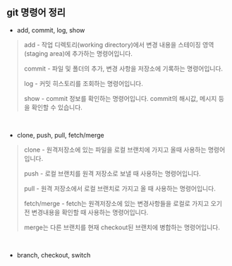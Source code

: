 git 명령어 정리
--------------

* add, commit, log, show

> add - 작업 디렉토리(working directory)에서 변경 내용을 스테이징 영역(staging area)에 추가하는 명령어입니다.
>
> commit - 파일 및 폴더의 추가, 변경 사항을 저장소에 기록하는 명령어입니다.
> 
> log - 커밋 히스토리를 조회하는 명령어입니다.
>
> show - commit 정보를 확인하는 명령어입니다. commit의 해시값, 메시지 등을 확인할 수 있습니다.

<br>

* clone, push, pull, fetch/merge

> clone - 원격저장소에 있는 파일을 로컬 브랜치에 가지고 올때 사용하는 명령어입니다.
>
> push - 로컬 브랜치를 원격 저장소로 보낼 때 사용하는 명령어입니다.
>
> pull - 원격 저장소에서 로컬 브랜치로 가지고 올 때 사용하는 명령어입니다.
>
> fetch/merge - fetch는 원격저장소에 있는 변경사항들을 로컬로 가지고 오기 전 변경내용을 확인할 때 사용하는 명령어입니다.
>
> merge는 다른 브랜치를 현재 checkout된 브랜치에 병합하는 명령어입니다.

<br>

* branch, checkout, switch

> 
